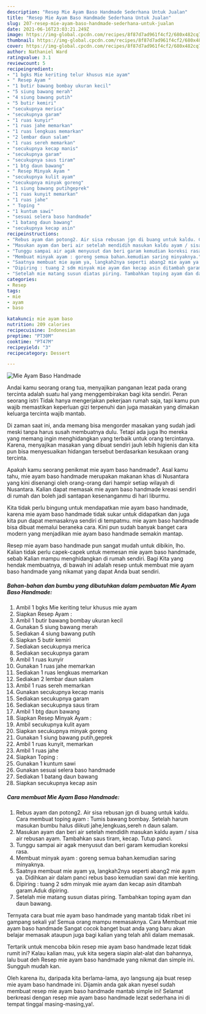 ```yaml
---
description: "Resep Mie Ayam Baso Handmade Sederhana Untuk Jualan"
title: "Resep Mie Ayam Baso Handmade Sederhana Untuk Jualan"
slug: 207-resep-mie-ayam-baso-handmade-sederhana-untuk-jualan
date: 2021-06-16T23:03:21.249Z
image: https://img-global.cpcdn.com/recipes/8f87d7ad961f4cf2/680x482cq70/mie-ayam-baso-handmade-foto-resep-utama.jpg
thumbnail: https://img-global.cpcdn.com/recipes/8f87d7ad961f4cf2/680x482cq70/mie-ayam-baso-handmade-foto-resep-utama.jpg
cover: https://img-global.cpcdn.com/recipes/8f87d7ad961f4cf2/680x482cq70/mie-ayam-baso-handmade-foto-resep-utama.jpg
author: Nathaniel Ward
ratingvalue: 3.1
reviewcount: 5
recipeingredient:
- "1 bgks Mie keriting telur khusus mie ayam"
- " Resep Ayam "
- "1 butir bawang bombay ukuran kecil"
- "5 siung bawang merah"
- "4 siung bawang putih"
- "5 butir kemiri"
- "secukupnya merica"
- "secukupnya garam"
- "1 ruas kunyir"
- "1 ruas jahe memarkan"
- "1 ruas lengkuas memarkan"
- "2 lembar daun salam"
- "1 ruas sereh memarkan"
- "secukupnya kecap manis"
- "secukupnya garam"
- "secukupnya saus tiram"
- "1 btg daun bawang"
- " Resep Minyak Ayam "
- "secukupnya kulit ayam"
- "secukupnya minyak goreng"
- "1 siung bawang putihgeprek"
- "1 ruas kunyit memarkan"
- "1 ruas jahe"
- " Toping "
- "1 kuntum sawi"
- "sesuai selera baso handmade"
- "1 batang daun bawang"
- "secukupnya kecap asin"
recipeinstructions:
- "Rebus ayam dan potong2. Air sisa rebusan jgn di buang untuk kaldu. Cara membuat toping ayam : Tumis bawang bombay. Setelah harum masukan bumbu halus diikuti jahe,lengkuas,sereh n daun salam."
- "Masukan ayam dan beri air setelah mendidih masukan kaldu ayam / sisa air rebusan ayam. Tambahkan saus tiram, kecap. Tutup panci."
- "Tunggu sampai air agak menyusut dan beri garam kemudian koreksi rasa."
- "Membuat minyak ayam : goreng semua bahan.kemudian saring minyaknya."
- "Saatnya membuat mie ayam ya, langkah2nya seperti abang2 mie ayam ya. Didihkan air dalam panci rebus baso kemudian sawi dan mie keriting."
- "Dipiring : tuang 2 sdm minyak mie ayam dan kecap asin ditambah garam.Aduk dipiring."
- "Setelah mie matang susun diatas piring. Tambahkan toping ayam dan daun bawang."
categories:
- Resep
tags:
- mie
- ayam
- baso

katakunci: mie ayam baso 
nutrition: 209 calories
recipecuisine: Indonesian
preptime: "PT30M"
cooktime: "PT47M"
recipeyield: "3"
recipecategory: Dessert

---
```



![Mie Ayam Baso Handmade](https://img-global.cpcdn.com/recipes/8f87d7ad961f4cf2/680x482cq70/mie-ayam-baso-handmade-foto-resep-utama.jpg)

Andai kamu seorang orang tua, menyajikan panganan lezat pada orang tercinta adalah suatu hal yang menggembirakan bagi kita sendiri. Peran seorang istri Tidak hanya mengerjakan pekerjaan rumah saja, tapi kamu pun wajib memastikan keperluan gizi terpenuhi dan juga masakan yang dimakan keluarga tercinta wajib mantab.

Di zaman  saat ini, anda memang bisa mengorder masakan yang sudah jadi meski tanpa harus susah membuatnya dulu. Tetapi ada juga lho mereka yang memang ingin menghidangkan yang terbaik untuk orang tercintanya. Karena, menyajikan masakan yang dibuat sendiri jauh lebih higienis dan kita pun bisa menyesuaikan hidangan tersebut berdasarkan kesukaan orang tercinta. 



Apakah kamu seorang penikmat mie ayam baso handmade?. Asal kamu tahu, mie ayam baso handmade merupakan makanan khas di Nusantara yang kini disenangi oleh orang-orang dari hampir setiap wilayah di Nusantara. Kalian dapat memasak mie ayam baso handmade kreasi sendiri di rumah dan boleh jadi santapan kesenanganmu di hari liburmu.

Kita tidak perlu bingung untuk mendapatkan mie ayam baso handmade, karena mie ayam baso handmade tidak sukar untuk didapatkan dan juga kita pun dapat memasaknya sendiri di tempatmu. mie ayam baso handmade bisa dibuat memalui beraneka cara. Kini pun sudah banyak banget cara modern yang menjadikan mie ayam baso handmade semakin mantap.

Resep mie ayam baso handmade pun sangat mudah untuk dibikin, lho. Kalian tidak perlu capek-capek untuk memesan mie ayam baso handmade, sebab Kalian mampu menghidangkan di rumah sendiri. Bagi Kita yang hendak membuatnya, di bawah ini adalah resep untuk membuat mie ayam baso handmade yang nikamat yang dapat Anda buat sendiri.

<!--inarticleads1-->

##### Bahan-bahan dan bumbu yang dibutuhkan dalam pembuatan Mie Ayam Baso Handmade:

1. Ambil 1 bgks Mie keriting telur khusus mie ayam
1. Siapkan  Resep Ayam :
1. Ambil 1 butir bawang bombay ukuran kecil
1. Gunakan 5 siung bawang merah
1. Sediakan 4 siung bawang putih
1. Siapkan 5 butir kemiri
1. Sediakan secukupnya merica
1. Sediakan secukupnya garam
1. Ambil 1 ruas kunyir
1. Gunakan 1 ruas jahe memarkan
1. Sediakan 1 ruas lengkuas memarkan
1. Sediakan 2 lembar daun salam
1. Ambil 1 ruas sereh memarkan
1. Gunakan secukupnya kecap manis
1. Sediakan secukupnya garam
1. Sediakan secukupnya saus tiram
1. Ambil 1 btg daun bawang
1. Siapkan  Resep Minyak Ayam :
1. Ambil secukupnya kulit ayam
1. Siapkan secukupnya minyak goreng
1. Gunakan 1 siung bawang putih,geprek
1. Ambil 1 ruas kunyit, memarkan
1. Ambil 1 ruas jahe
1. Siapkan  Toping :
1. Gunakan 1 kuntum sawi
1. Gunakan sesuai selera baso handmade
1. Sediakan 1 batang daun bawang
1. Siapkan secukupnya kecap asin




<!--inarticleads2-->

##### Cara membuat Mie Ayam Baso Handmade:

1. Rebus ayam dan potong2. Air sisa rebusan jgn di buang untuk kaldu. Cara membuat toping ayam : Tumis bawang bombay. Setelah harum masukan bumbu halus diikuti jahe,lengkuas,sereh n daun salam.
1. Masukan ayam dan beri air setelah mendidih masukan kaldu ayam / sisa air rebusan ayam. Tambahkan saus tiram, kecap. Tutup panci.
1. Tunggu sampai air agak menyusut dan beri garam kemudian koreksi rasa.
1. Membuat minyak ayam : goreng semua bahan.kemudian saring minyaknya.
1. Saatnya membuat mie ayam ya, langkah2nya seperti abang2 mie ayam ya. Didihkan air dalam panci rebus baso kemudian sawi dan mie keriting.
1. Dipiring : tuang 2 sdm minyak mie ayam dan kecap asin ditambah garam.Aduk dipiring.
1. Setelah mie matang susun diatas piring. Tambahkan toping ayam dan daun bawang.




Ternyata cara buat mie ayam baso handmade yang mantab tidak ribet ini gampang sekali ya! Semua orang mampu memasaknya. Cara Membuat mie ayam baso handmade Sangat cocok banget buat anda yang baru akan belajar memasak ataupun juga bagi kalian yang telah ahli dalam memasak.

Tertarik untuk mencoba bikin resep mie ayam baso handmade lezat tidak rumit ini? Kalau kalian mau, yuk kita segera siapin alat-alat dan bahannya, lalu buat deh Resep mie ayam baso handmade yang nikmat dan simple ini. Sungguh mudah kan. 

Oleh karena itu, daripada kita berlama-lama, ayo langsung aja buat resep mie ayam baso handmade ini. Dijamin anda gak akan nyesel sudah membuat resep mie ayam baso handmade mantab simple ini! Selamat berkreasi dengan resep mie ayam baso handmade lezat sederhana ini di tempat tinggal masing-masing,ya!.

